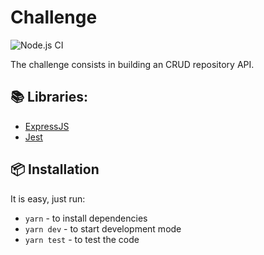 # Challenge

![Node.js CI](https://github.com/mCodex/rs-module01-api-challenge/workflows/Node.js%20CI/badge.svg)

The challenge consists in building an CRUD repository API.

## 📚 Libraries:

* [ExpressJS](https://expressjs.com/) 
* [Jest](https://jestjs.io/)

## 📦 Installation

It is easy, just run:

* `yarn` - to install dependencies
* `yarn dev` - to start development mode
* `yarn test` - to test the code